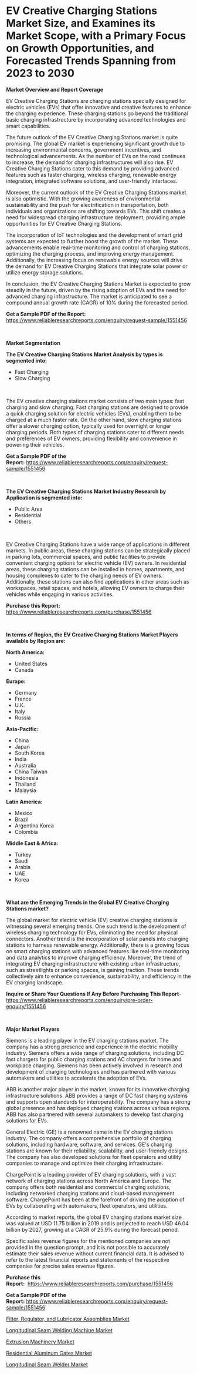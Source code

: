 <p><h1>EV Creative Charging Stations Market Size, and Examines its Market Scope, with a Primary Focus on Growth Opportunities, and Forecasted Trends Spanning from 2023 to 2030</h1></p><p><strong>Market Overview and Report Coverage</strong></p>
<p><p>EV Creative Charging Stations are charging stations specially designed for electric vehicles (EVs) that offer innovative and creative features to enhance the charging experience. These charging stations go beyond the traditional basic charging infrastructure by incorporating advanced technologies and smart capabilities.</p><p>The future outlook of the EV Creative Charging Stations market is quite promising. The global EV market is experiencing significant growth due to increasing environmental concerns, government incentives, and technological advancements. As the number of EVs on the road continues to increase, the demand for charging infrastructures will also rise. EV Creative Charging Stations cater to this demand by providing advanced features such as faster charging, wireless charging, renewable energy integration, integrated software solutions, and user-friendly interfaces.</p><p>Moreover, the current outlook of the EV Creative Charging Stations market is also optimistic. With the growing awareness of environmental sustainability and the push for electrification in transportation, both individuals and organizations are shifting towards EVs. This shift creates a need for widespread charging infrastructure deployment, providing ample opportunities for EV Creative Charging Stations.</p><p>The incorporation of IoT technologies and the development of smart grid systems are expected to further boost the growth of the market. These advancements enable real-time monitoring and control of charging stations, optimizing the charging process, and improving energy management. Additionally, the increasing focus on renewable energy sources will drive the demand for EV Creative Charging Stations that integrate solar power or utilize energy storage solutions.</p><p>In conclusion, the EV Creative Charging Stations Market is expected to grow steadily in the future, driven by the rising adoption of EVs and the need for advanced charging infrastructure. The market is anticipated to see a compound annual growth rate (CAGR) of 10% during the forecasted period.</p></p>
<p><strong>Get a Sample PDF of the Report:</strong> <a href="https://www.reliableresearchreports.com/enquiry/request-sample/1551456">https://www.reliableresearchreports.com/enquiry/request-sample/1551456</a></p>
<p>&nbsp;</p>
<p><strong>Market Segmentation</strong></p>
<p><strong>The EV Creative Charging Stations Market Analysis by types is segmented into:</strong></p>
<p><ul><li>Fast Charging</li><li>Slow Charging</li></ul></p>
<p>&nbsp;</p>
<p><p>The EV creative charging stations market consists of two main types: fast charging and slow charging. Fast charging stations are designed to provide a quick charging solution for electric vehicles (EVs), enabling them to be charged at a much faster rate. On the other hand, slow charging stations offer a slower charging option, typically used for overnight or longer charging periods. Both types of charging stations cater to different needs and preferences of EV owners, providing flexibility and convenience in powering their vehicles.</p></p>
<p><strong>Get a Sample PDF of the Report:</strong>&nbsp;<a href="https://www.reliableresearchreports.com/enquiry/request-sample/1551456">https://www.reliableresearchreports.com/enquiry/request-sample/1551456</a></p>
<p>&nbsp;</p>
<p><strong>The EV Creative Charging Stations Market Industry Research by Application is segmented into:</strong></p>
<p><ul><li>Public Area</li><li>Residential</li><li>Others</li></ul></p>
<p>&nbsp;</p>
<p><p>EV Creative Charging Stations have a wide range of applications in different markets. In public areas, these charging stations can be strategically placed in parking lots, commercial spaces, and public facilities to provide convenient charging options for electric vehicle (EV) owners. In residential areas, these charging stations can be installed in homes, apartments, and housing complexes to cater to the charging needs of EV owners. Additionally, these stations can also find applications in other areas such as workspaces, retail spaces, and hotels, allowing EV owners to charge their vehicles while engaging in various activities.</p></p>
<p><strong>Purchase this Report:</strong>&nbsp; <a href="https://www.reliableresearchreports.com/purchase/1551456">https://www.reliableresearchreports.com/purchase/1551456</a></p>
<p>&nbsp;</p>
<p><strong>In terms of Region, the EV Creative Charging Stations Market Players available by Region are:</strong></p>
<p>
    <p> <strong> North America: </strong>
        <ul>
            <li>United States</li>
            <li>Canada</li>
        </ul>
        </p> 
    <p> <strong> Europe: </strong>
        <ul>
            <li>Germany</li>
            <li>France</li>
            <li>U.K.</li>
            <li>Italy</li>
            <li>Russia</li>
        </ul>
        </p> 
    <p> <strong> Asia-Pacific: </strong>
        <ul>
            <li>China</li>
            <li>Japan</li>
            <li>South Korea</li>
            <li>India</li>
            <li>Australia</li>
            <li>China Taiwan</li>
            <li>Indonesia</li>
            <li>Thailand</li>
            <li>Malaysia</li>
        </ul>
        </p> 
    <p> <strong> Latin America: </strong>
        <ul>
            <li>Mexico</li>
            <li>Brazil</li>
            <li>Argentina Korea</li>
            <li>Colombia</li>
        </ul>
        </p> 
    <p> <strong> Middle East & Africa: </strong>
        <ul>
            <li>Turkey</li>
            <li>Saudi</li>
            <li>Arabia</li>
            <li>UAE</li>
            <li>Korea</li>
        </ul>
    </p>
    </p>
<p>&nbsp;</p>
<p><strong>What are the Emerging Trends in the Global EV Creative Charging Stations market?</strong></p>
<p><p>The global market for electric vehicle (EV) creative charging stations is witnessing several emerging trends. One such trend is the development of wireless charging technology for EVs, eliminating the need for physical connectors. Another trend is the incorporation of solar panels into charging stations to harness renewable energy. Additionally, there is a growing focus on smart charging stations with advanced features like real-time monitoring and data analytics to improve charging efficiency. Moreover, the trend of integrating EV charging infrastructure with existing urban infrastructure, such as streetlights or parking spaces, is gaining traction. These trends collectively aim to enhance convenience, sustainability, and efficiency in the EV charging landscape.</p></p>
<p><strong>Inquire or Share Your Questions If Any Before Purchasing This Report</strong>- <a href="https://www.reliableresearchreports.com/enquiry/pre-order-enquiry/1551456">https://www.reliableresearchreports.com/enquiry/pre-order-enquiry/1551456</a></p>
<p>&nbsp;</p>
<p><strong>Major Market Players</strong></p>
<p><p>Siemens is a leading player in the EV charging stations market. The company has a strong presence and experience in the electric mobility industry. Siemens offers a wide range of charging solutions, including DC fast chargers for public charging stations and AC chargers for home and workplace charging. Siemens has been actively involved in research and development of charging technologies and has partnered with various automakers and utilities to accelerate the adoption of EVs.</p><p>ABB is another major player in the market, known for its innovative charging infrastructure solutions. ABB provides a range of DC fast charging systems and supports open standards for interoperability. The company has a strong global presence and has deployed charging stations across various regions. ABB has also partnered with several automakers to develop fast charging solutions for EVs.</p><p>General Electric (GE) is a renowned name in the EV charging stations industry. The company offers a comprehensive portfolio of charging solutions, including hardware, software, and services. GE's charging stations are known for their reliability, scalability, and user-friendly designs. The company has also developed solutions for fleet operators and utility companies to manage and optimize their charging infrastructure.</p><p>ChargePoint is a leading provider of EV charging solutions, with a vast network of charging stations across North America and Europe. The company offers both residential and commercial charging solutions, including networked charging stations and cloud-based management software. ChargePoint has been at the forefront of driving the adoption of EVs by collaborating with automakers, fleet operators, and utilities.</p><p>According to market reports, the global EV charging stations market size was valued at USD 11.75 billion in 2019 and is projected to reach USD 46.04 billion by 2027, growing at a CAGR of 25.9% during the forecast period.</p><p>Specific sales revenue figures for the mentioned companies are not provided in the question prompt, and it is not possible to accurately estimate their sales revenue without current financial data. It is advised to refer to the latest financial reports and statements of the respective companies for precise sales revenue figures.</p></p>
<p><strong>Purchase this Report:</strong>&nbsp;&nbsp;<a href="https://www.reliableresearchreports.com/purchase/1551456">https://www.reliableresearchreports.com/purchase/1551456</a></p>
<p></p>
<p><strong>Get a Sample PDF of the Report:</strong>&nbsp;<a href="https://www.reliableresearchreports.com/enquiry/request-sample/1551456">https://www.reliableresearchreports.com/enquiry/request-sample/1551456</a></p>
<p><p><a href="https://medium.com/@loretamusaj85/filter-regulator-and-lubricator-assemblies-market-size-and-market-trends-complete-industry-533923d2a026">Filter, Regulator, and Lubricator Assemblies Market</a></p><p><a href="https://www.linkedin.com/pulse/longitudinal-seam-welding-machine-market-size-growth-forecast-ckwhf/">Longitudinal Seam Welding Machine Market</a></p><p><a href="https://medium.com/@entelaloshi55/extrusion-machinery-market-trends-forecast-and-competitive-analysis-to-2030-ccc590ae74eb">Extrusion Machinery Market</a></p><p><a href="https://www.linkedin.com/pulse/residential-aluminum-gates-market-size-share-amp-trends-analysis-umedf/">Residential Aluminum Gates Market</a></p><p><a href="https://www.linkedin.com/pulse/longitudinal-seam-welder-market-share-amp-new-trends-analysis-coh1f/">Longitudinal Seam Welder Market</a></p></p>